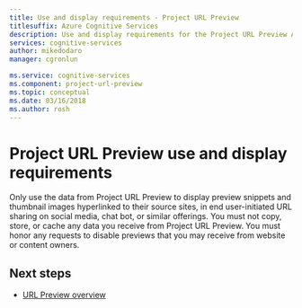 ```yaml
---
title: Use and display requirements - Project URL Preview
titlesuffix: Azure Cognitive Services
description: Use and display requirements for the Project URL Preview API endpoint.
services: cognitive-services
author: mikedodaro
manager: cgronlun

ms.service: cognitive-services
ms.component: project-url-preview
ms.topic: conceptual
ms.date: 03/16/2018
ms.author: rosh
---
```


# Project URL Preview use and display requirements

Only use the data from Project URL Preview to display preview snippets and thumbnail images hyperlinked to their source sites, in end user-initiated URL sharing on social media, chat bot, or similar offerings. You must not copy, store, or cache any data you receive from Project URL Preview. You must honor any requests to disable previews that you may receive from website or content owners.

## Next steps
- [URL Preview overview](overview.md)